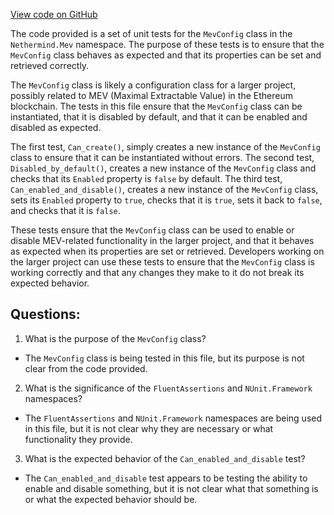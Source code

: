 [View code on GitHub](https://github.com/nethermindeth/nethermind/Nethermind.Mev.Test/MevConfigTests.cs)

The code provided is a set of unit tests for the `MevConfig` class in the `Nethermind.Mev` namespace. The purpose of these tests is to ensure that the `MevConfig` class behaves as expected and that its properties can be set and retrieved correctly.

The `MevConfig` class is likely a configuration class for a larger project, possibly related to MEV (Maximal Extractable Value) in the Ethereum blockchain. The tests in this file ensure that the `MevConfig` class can be instantiated, that it is disabled by default, and that it can be enabled and disabled as expected.

The first test, `Can_create()`, simply creates a new instance of the `MevConfig` class to ensure that it can be instantiated without errors. The second test, `Disabled_by_default()`, creates a new instance of the `MevConfig` class and checks that its `Enabled` property is `false` by default. The third test, `Can_enabled_and_disable()`, creates a new instance of the `MevConfig` class, sets its `Enabled` property to `true`, checks that it is `true`, sets it back to `false`, and checks that it is `false`.

These tests ensure that the `MevConfig` class can be used to enable or disable MEV-related functionality in the larger project, and that it behaves as expected when its properties are set or retrieved. Developers working on the larger project can use these tests to ensure that the `MevConfig` class is working correctly and that any changes they make to it do not break its expected behavior.
## Questions: 
 1. What is the purpose of the `MevConfig` class?
- The `MevConfig` class is being tested in this file, but its purpose is not clear from the code provided.

2. What is the significance of the `FluentAssertions` and `NUnit.Framework` namespaces?
- The `FluentAssertions` and `NUnit.Framework` namespaces are being used in this file, but it is not clear why they are necessary or what functionality they provide.

3. What is the expected behavior of the `Can_enabled_and_disable` test?
- The `Can_enabled_and_disable` test appears to be testing the ability to enable and disable something, but it is not clear what that something is or what the expected behavior should be.
